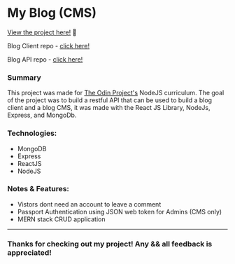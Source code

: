 # My Blog (CMS)

<p><a href="https://cherniakyura.github.io/blog_page_cms/" target="_blank" rel="noopener noreferrer">View the project here!</a> 👀</p>

<p>Blog Client repo - <a href="https://github.com/CherniakYura/blog_page_client" target="_blank" rel="noopener noreferrer">click here!</a></p>

<p>Blog API repo - <a href="https://github.com/CherniakYura/blog_page_api" target="_blank" rel="noopener noreferrer">click here!</a></p>

<h3>Summary</h3>
<p>This project was made for <a href="https://www.theodinproject.com/paths/full-stack-javascript/courses/nodejs/lessons/blog-api" target="_blank" rel="noopener noreferrer">The Odin Project's</a> NodeJS curriculum. The goal of the project was to build a restful API that can be used to build a blog client and a blog CMS, it was made with the React JS Library, NodeJs, Express, and MongoDb.</p>
 <h3>Technologies:</h3>
  <ul>
  <li>MongoDB</li>
  <li>Express</li>
  <li>ReactJS</li>
  <li>NodeJS</li>
 </ul>

 <h3>Notes & Features:</h3>
 <ul>
  <li>Vistors dont need an account to leave a comment</li>
  <li>Passport Authentication using JSON web token for Admins (CMS only)</li>
  <li>MERN stack CRUD application</li>
 </ul>
 

---

<h3>Thanks for checking out my project! Any && all feedback is appreciated!</h3>

